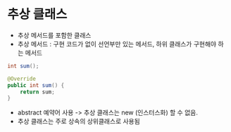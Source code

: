 # 추상 클래스
- 추상 메서드를 포함한 클래스
- 추상 메서드 : 구현 코드가 없이 선언부만 있는 메서드, 하위 클래스가 구현해야 하는 메서드
~~~java
int sum();

@Override
public int sum() {
    return sum;
}
~~~

- abstract 예약어 사용 -> 추상 클래스는 new (인스터스화) 할 수 없음.
- 추상 클래스는 주로 상속의 상위클래스로 사용됨